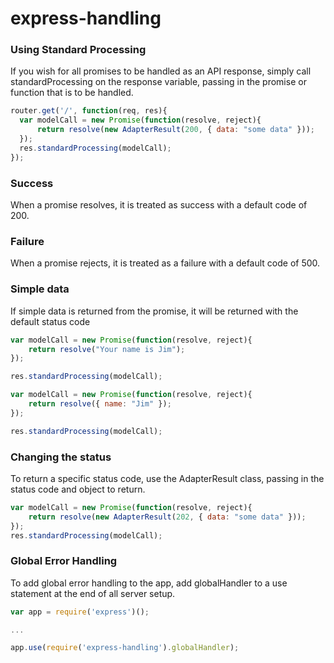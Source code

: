 # express-handling


### Using Standard Processing

If you wish for all promises to be handled as an API response, simply call standardProcessing on the response variable, passing in the 
promise or function that is to be handled.

```js
router.get('/', function(req, res){
  var modelCall = new Promise(function(resolve, reject){
      return resolve(new AdapterResult(200, { data: "some data" }));
  });
  res.standardProcessing(modelCall);
});

```

### Success
When a promise resolves, it is treated as success with a default code of 200.

### Failure
When a promise rejects, it is treated as a failure with a default code of 500.


### Simple data
If simple data is returned from the promise, it will be returned with the default status code
```js
var modelCall = new Promise(function(resolve, reject){
    return resolve("Your name is Jim");
});

res.standardProcessing(modelCall);
```

```js
var modelCall = new Promise(function(resolve, reject){
    return resolve({ name: "Jim" });
});

res.standardProcessing(modelCall);
```


### Changing the status
To return a specific status code, use the AdapterResult class, passing in the status code and object to return.

```js
var modelCall = new Promise(function(resolve, reject){
    return resolve(new AdapterResult(202, { data: "some data" }));
});
res.standardProcessing(modelCall);
```


### Global Error Handling
To add global error handling to the app, add globalHandler to a use statement at the end of all server setup.

```js
var app = require('express')();

...

app.use(require('express-handling').globalHandler);

```